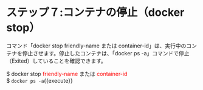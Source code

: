 # ステップ７:コンテナの停止（docker stop）
コマンド「docker stop friendly-name または container-id」は、実行中のコンテナを停止させます。停止したコンテナは、「docker ps -a」コマンドで停止（Exited）していることを確認できます。

$ docker stop <span style="color: red; ">friendly-name</span> または <span style="color: red; ">container-id</span>  
$ `docker ps -a`{{execute}}